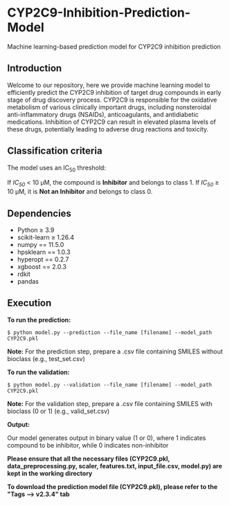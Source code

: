# CYP2C9-Inhibition-Prediction-Model
Machine learning-based prediction model for CYP2C9 inhibition prediction

## Introduction ## 

Welcome to our repository, here we provide machine learning model to efficiently predict the CYP2C9 inhibition of target drug compounds in early stage of drug discovery process. CYP2C9 is responsible for the oxidative metabolism of various clinically important drugs, including nonsteroidal anti-inflammatory drugs (NSAIDs), anticoagulants, and antidiabetic medications. Inhibition of CYP2C9 can result in elevated plasma levels of these drugs, potentially leading to adverse drug reactions and toxicity.

## Classification criteria ##
The model uses an IC<sub>50</sub> threshold:

</strong> If <em>IC<sub>50</sub></em> < 10 μM, the compound is <strong>Inhibitor</strong> and belongs to class 1. If <em>IC<sub>50</sub></em> ≥ 10 μM, it is <strong>Not an Inhibitor</strong> and belongs to class 0.

## Dependencies ##

- Python ≥ 3.9
- scikit-learn ≥ 1.26.4
- numpy == 11.5.0
- hpsklearn == 1.0.3
- hyperopt == 0.2.7
- xgboost == 2.0.3
- rdkit
- pandas

## Execution ##
**To run the prediction:**

```
$ python model.py --prediction --file_name [filename] --model_path CYP2C9.pkl
```
<strong>Note:</strong> For the prediction step, prepare a .csv file containing SMILES without bioclass (e.g., test_set.csv)

**To run the validation:**

```
$ python model.py --validation --file_name [filename] --model_path CYP2C9.pkl
```
<strong>Note:</strong> For the validation step, prepare a .csv file containing SMILES with bioclass (0 or 1) (e.g., valid_set.csv)

**Output:**

Our model generates output in binary value (1 or 0), where 1 indicates compound to be inhibitor, while 0 indicates non-inhibitor

 
**Please ensure that all the necessary files (CYP2C9.pkl, data_preprocessing.py, scaler, features.txt, input_file.csv, model.py) are kept in the working directory**

**To download the prediction model file (CYP2C9.pkl), please refer to the "Tags --> v2.3.4" tab**

